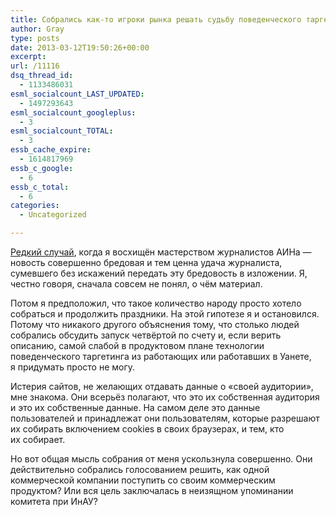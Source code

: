 ```yaml
---
title: Собрались как-то игроки рынка решать судьбу поведенческого таргетинга…
author: Gray
type: posts
date: 2013-03-12T19:50:26+00:00
excerpt:
url: /11116
dsq_thread_id:
  - 1133486031
esml_socialcount_LAST_UPDATED:
  - 1497293643
esml_socialcount_googleplus:
  - 3
esml_socialcount_TOTAL:
  - 3
essb_cache_expire:
  - 1614817969
essb_c_google:
  - 6
essb_c_total:
  - 6
categories:
  - Uncategorized

---
```








[Редкий случай][1], когда я&nbsp;восхищён мастерством журналистов АИНа&nbsp;&mdash; новость совершенно бредовая и&nbsp;тем ценна удача журналиста, сумевшего без искажений передать эту бредовость в&nbsp;изложении. Я, честно говоря, сначала совсем не&nbsp;понял, о&nbsp;чём материал.

Потом я&nbsp;предположил, что такое количество народу просто хотело собраться и&nbsp;продолжить праздники. На&nbsp;этой гипотезе я&nbsp;и&nbsp;остановился. Потому что никакого другого объяснения тому, что столько людей собрались обсудить запуск четвёртой по&nbsp;счету и, если верить описанию, самой слабой в&nbsp;продуктовом плане технологии поведенческого таргетинга из&nbsp;работающих или работавших в&nbsp;Уанете, я&nbsp;придумать просто не&nbsp;могу.

Истерия сайтов, не&nbsp;желающих отдавать данные о&nbsp;&laquo;своей аудитории&raquo;, мне знакома. Они всерьёз полагают, что это их&nbsp;собственная аудитория и&nbsp;это их&nbsp;собственные данные. На&nbsp;самом деле это данные пользователей и&nbsp;принадлежат они пользователям, которые разрешают их&nbsp;собирать включением cookies в&nbsp;своих браузерах, и&nbsp;тем, кто их&nbsp;собирает.

Но&nbsp;вот общая мысль собрания от&nbsp;меня ускользнула совершенно. Они действительно собрались голосованием решить, как одной коммерческой компании поступить со&nbsp;своим коммерческим продуктом? Или вся цель заключалась в&nbsp;неизящном упоминании комитета при ИнАУ?

 [1]: http://ain.ua/2013/03/12/116107